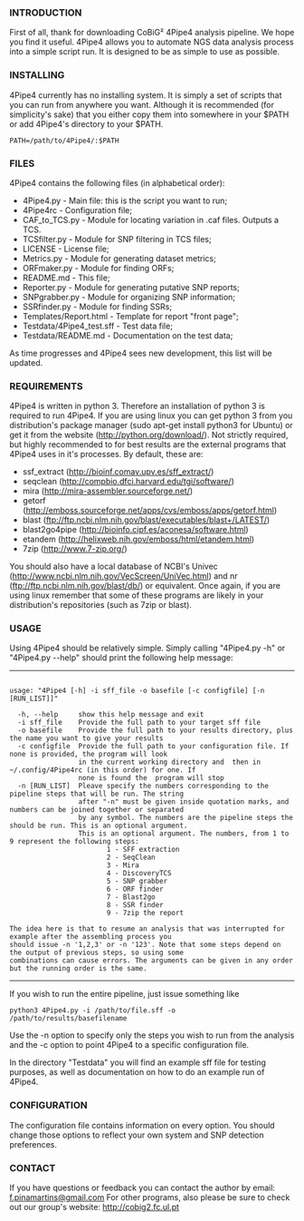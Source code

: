 ### INTRODUCTION

First of all, thank for downloading CoBiG² 4Pipe4 analysis pipeline. We hope you
find it useful. 4Pipe4 allows you to automate NGS data analysis process into a
simple script run. It is designed to be as simple to use as possible.

### INSTALLING

4Pipe4 currently has no installing system. It is simply a set of scripts that
you can run from anywhere you want. Although it is recommended
(for simplicity's sake) that you either copy them into somewhere in your $PATH
or add 4Pipe4's directory to your $PATH.

```
PATH=/path/to/4Pipe4/:$PATH
```

### FILES

4Pipe4 contains the following files (in alphabetical order):

* 4Pipe4.py - Main file: this is the script you want to run;
* 4Pipe4rc - Configuration file;
* CAF_to_TCS.py - Module for locating variation in .caf files. Outputs a TCS.
* TCSfilter.py - Module for SNP filtering in TCS files;
* LICENSE - License file;
* Metrics.py - Module for generating dataset metrics;
* ORFmaker.py - Module for finding ORFs;
* README.md - This file;
* Reporter.py - Module for generating putative SNP reports;
* SNPgrabber.py - Module for organizing SNP information;
* SSRfinder.py - Module for finding SSRs;
* Templates/Report.html - Template for report "front page";
* Testdata/4Pipe4_test.sff - Test data file;
* Testdata/README.md - Documentation on the test data;

As time progresses and 4Pipe4 sees new development, this list will be updated.

### REQUIREMENTS

4Pipe4 is written in python 3. Therefore an installation of python 3 is required
to run 4Pipe4. If you are using linux you can get python 3 from you
distribution's package manager (sudo apt-get install python3 for Ubuntu) or get
it from the website (http://python.org/download/).
Not strictly required, but highly recommended to for best results are the
external programs that 4Pipe4 uses in it's processes. By default, these are:

* ssf_extract (http://bioinf.comav.upv.es/sff_extract/)
* seqclean (http://compbio.dfci.harvard.edu/tgi/software/)
* mira (http://mira-assembler.sourceforge.net/)
* getorf (http://emboss.sourceforge.net/apps/cvs/emboss/apps/getorf.html)
* blast (ftp://ftp.ncbi.nlm.nih.gov/blast/executables/blast+/LATEST/)
* blast2go4pipe (http://bioinfo.cipf.es/aconesa/software.html)
* etandem (http://helixweb.nih.gov/emboss/html/etandem.html)
* 7zip (http://www.7-zip.org/)

You should also have a local database of NCBI's
Univec (http://www.ncbi.nlm.nih.gov/VecScreen/UniVec.html)
and nr (ftp://ftp.ncbi.nlm.nih.gov/blast/db/) or equivalent.
Once again, if you are using linux remember that some of these programs are
likely in your distribution's repositories (such as 7zip or blast).

### USAGE

Using 4Pipe4 should be relatively simple. Simply calling "4Pipe4.py -h" or "4Pipe4.py --help" should print
the following help message:

--------------------------------------------

```

usage: "4Pipe4 [-h] -i sff_file -o basefile [-c configfile] [-n [RUN_LIST]]"

  -h, --help     show this help message and exit 
  -i sff_file    Provide the full path to your target sff file  
  -o basefile    Provide the full path to your results directory, plus the name you want to give your results  
  -c configfile  Provide the full path to your configuration file. If none is provided, the program will look 
                 in the current working directory and  then in ~/.config/4Pipe4rc (in this order) for one. If 
                 none is found the  program will stop 
  -n [RUN_LIST]  Pleave specify the numbers corresponding to the pipeline steps that will be run. The string 
                 after "-n" must be given inside quotation marks, and numbers can be joined together or separated 
                 by any symbol. The numbers are the pipeline steps the should be run. This is an optional argument. 
                 This is an optional argument. The numbers, from 1 to 9 represent the following steps:  
                        1 - SFF extraction
                        2 - SeqClean
                        3 - Mira
                        4 - DiscoveryTCS
                        5 - SNP grabber
                        6 - ORF finder
                        7 - Blast2go
                        8 - SSR finder
                        9 - 7zip the report

The idea here is that to resume an analysis that was interrupted for example after the assembling process you 
should issue -n '1,2,3' or -n '123'. Note that some steps depend on the output of previous steps, so using some 
combinations can cause errors. The arguments can be given in any order but the running order is the same.
```

--------------------------------------------

If you wish to run the entire pipeline, just issue something like

```
python3 4Pipe4.py -i /path/to/file.sff -o /path/to/results/basefilename
```

Use the -n option to specify only the steps you wish to run from the analysis
and the -c option to point 4Pipe4 to a specific configuration file.

In the directory "Testdata" you will find an example sff file for testing
purposes, as well as documentation on how to do an example run of 4Pipe4.

### CONFIGURATION

The configuration file contains information on every option. You should change
those options to reflect your own system and SNP detection preferences.

### CONTACT

If you have questions or feedback you can contact the author by email:
f.pinamartins@gmail.com
For other programs, also please be sure to check out our group's website:
http://cobig2.fc.ul.pt
